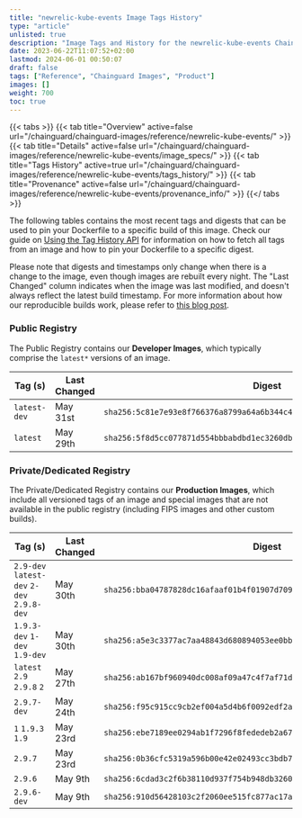 ```yaml
---
title: "newrelic-kube-events Image Tags History"
type: "article"
unlisted: true
description: "Image Tags and History for the newrelic-kube-events Chainguard Image"
date: 2023-06-22T11:07:52+02:00
lastmod: 2024-06-01 00:50:07
draft: false
tags: ["Reference", "Chainguard Images", "Product"]
images: []
weight: 700
toc: true
---
```


{{< tabs >}}
{{< tab title="Overview" active=false url="/chainguard/chainguard-images/reference/newrelic-kube-events/" >}}
{{< tab title="Details" active=false url="/chainguard/chainguard-images/reference/newrelic-kube-events/image_specs/" >}}
{{< tab title="Tags History" active=true url="/chainguard/chainguard-images/reference/newrelic-kube-events/tags_history/" >}}
{{< tab title="Provenance" active=false url="/chainguard/chainguard-images/reference/newrelic-kube-events/provenance_info/" >}}
{{</ tabs >}}

The following tables contains the most recent tags and digests that can be used to pin your Dockerfile to a specific build of this image. Check our guide on [Using the Tag History API](/chainguard/chainguard-images/using-the-tag-history-api/) for information on how to fetch all tags from an image and how to pin your Dockerfile to a specific digest.

Please note that digests and timestamps only change when there is a change to the image, even though images are rebuilt every night. The "Last Changed" column indicates when the image was last modified, and doesn't always reflect the latest build timestamp. For more information about how our reproducible builds work, please refer to [this blog post](https://www.chainguard.dev/unchained/reproducing-chainguards-reproducible-image-builds).

### Public Registry
The Public Registry contains our **Developer Images**, which typically comprise the `latest*` versions of an image.

| Tag (s)       | Last Changed | Digest                                                                    |
|---------------|--------------|---------------------------------------------------------------------------|
|  `latest-dev` | May 31st     | `sha256:5c81e7e93e8f766376a8799a64a6b344c4f571de4799640f65d115396570ed28` |
|  `latest`     | May 29th     | `sha256:5f8d5cc077871d554bbbabdbd1ec3260db65361e05e57b32bc329fbd91c93047` |


### Private/Dedicated Registry
The Private/Dedicated Registry contains our **Production Images**, which include all versioned tags of an image and special images that are not available in the public registry (including FIPS images and other custom builds).

| Tag (s)                                     | Last Changed | Digest                                                                    |
|---------------------------------------------|--------------|---------------------------------------------------------------------------|
|  `2.9-dev` `latest-dev` `2-dev` `2.9.8-dev` | May 30th     | `sha256:bba04787828dc16afaaf01b4f01907d7092d9889396c9a7a7e5ce1715ad11c7e` |
|  `1.9.3-dev` `1-dev` `1.9-dev`              | May 30th     | `sha256:a5e3c3377ac7aa48843d680894053ee0bb3d5ebcd32fc96aa7bf52584b97fc50` |
|  `latest` `2.9` `2.9.8` `2`                 | May 27th     | `sha256:ab167bf960940dc008af09a47c4f7af71d0a84210b99060fbe88d49cbec1c645` |
|  `2.9.7-dev`                                | May 24th     | `sha256:f95c915cc9cb2ef004a5d4b6f0092edf2ada4e1b38e6fca22ac657964485af51` |
|  `1` `1.9.3` `1.9`                          | May 23rd     | `sha256:ebe7189ee0294ab1f7296f8fededeb2a67c221b7e7f27768a9b89bdb2d748a24` |
|  `2.9.7`                                    | May 23rd     | `sha256:0b36cfc5319a596b00e42e02493cc3bdb76207dba0fb52a34d87d86cc44f7249` |
|  `2.9.6`                                    | May 9th      | `sha256:6cdad3c2f6b38110d937f754b948db32601efceb2125bc6466e4c3f3fecc41f2` |
|  `2.9.6-dev`                                | May 9th      | `sha256:910d56428103c2f2060ee515fc877ac17af91ba2e2bdf3ea110b96ee8627541b` |

